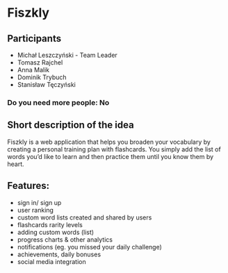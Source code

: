 # Fiszkly

## Participants 
 - Michał Leszczyński - Team Leader
 - Tomasz Rajchel
 - Anna Malik
 - Dominik Trybuch
 - Stanisław Tęczyński

### Do you need more people: No

## Short description of the idea

Fiszkly is a web application that helps you broaden your vocabulary by creating a personal training plan with flashcards.
You simply add the list of words you’d like to learn and then practice them until you know them by heart.

## Features:
- sign in/ sign up
- user ranking
- custom word lists created and shared by users
- flashcards rarity levels
- adding custom words (list)
- progress charts & other analytics
- notifications (eg. you missed your daily challenge)
- achievements, daily bonuses
- social media integration
